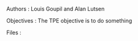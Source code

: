 Authors : Louis Goupil and Alan Lutsen

Objectives : The TPE objective is to do something

Files : 
